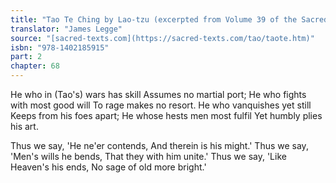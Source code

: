 ```yaml
---
title: "Tao Te Ching by Lao-tzu (excerpted from Volume 39 of the Sacred Books of the East.)"
translator: "James Legge"
source: "[sacred-texts.com](https://sacred-texts.com/tao/taote.htm)"
isbn: "978-1402185915"
part: 2
chapter: 68
---
```

He who in (Tao's) wars has skill 
Assumes no martial port; 
He who fights with most good will 
To rage makes no resort. 
He who vanquishes yet still 
Keeps from his foes apart; 
He whose hests men most fulfil 
Yet humbly plies his art. 

Thus we say, 'He ne'er contends, 
And therein is his might.' 
Thus we say, 'Men's wills he bends, 
That they with him unite.' 
Thus we say, 'Like Heaven's his ends, 
No sage of old more bright.'